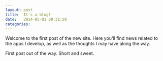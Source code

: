 ```yaml
---
layout: post
title:  It's a blog!
date:   2014-05-01 00:31:50
categories: 
---
```


Welcome to the first post of the new site. Here you'll find news related to the apps I develop, as well as the thoughts I may have along the way.

First post out of the way. Short and sweet.